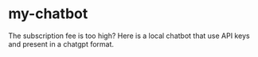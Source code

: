 # my-chatbot
The subscription fee is too high? Here is a local chatbot that use API keys and present in a chatgpt format.
